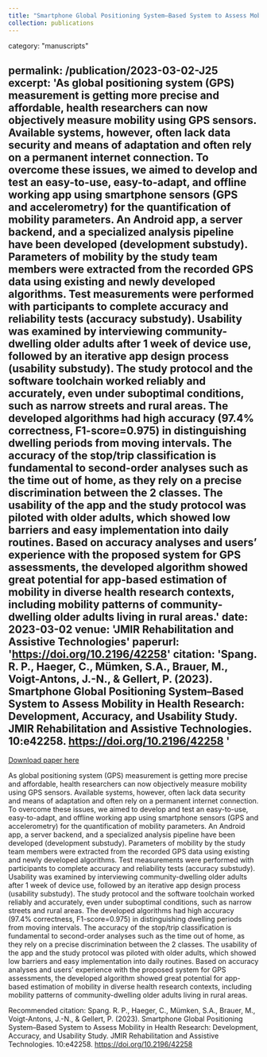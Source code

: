 ```yaml
---
title: "Smartphone Global Positioning System–Based System to Assess Mobility in Health Research: Development, Accuracy, and Usability Study"
collection: publications
---
```

category: "manuscripts"

permalink: /publication/2023-03-02-J25
excerpt: 'As global positioning system (GPS) measurement is getting more precise and affordable, health researchers can now objectively measure mobility using GPS sensors. Available systems, however, often lack data security and means of adaptation and often rely on a permanent internet connection. To overcome these issues, we aimed to develop and test an easy-to-use, easy-to-adapt, and offline working app using smartphone sensors (GPS and accelerometry) for the quantification of mobility parameters. An Android app, a server backend, and a specialized analysis pipeline have been developed (development substudy). Parameters of mobility by the study team members were extracted from the recorded GPS data using existing and newly developed algorithms. Test measurements were performed with participants to complete accuracy and reliability tests (accuracy substudy). Usability was examined by interviewing community-dwelling older adults after 1 week of device use, followed by an iterative app design process (usability substudy). The study protocol and the software toolchain worked reliably and accurately, even under suboptimal conditions, such as narrow streets and rural areas. The developed algorithms had high accuracy (97.4% correctness, F1-score=0.975) in distinguishing dwelling periods from moving intervals. The accuracy of the stop/trip classification is fundamental to second-order analyses such as the time out of home, as they rely on a precise discrimination between the 2 classes. The usability of the app and the study protocol was piloted with older adults, which showed low barriers and easy implementation into daily routines. Based on accuracy analyses and users’ experience with the proposed system for GPS assessments, the developed algorithm showed great potential for app-based estimation of mobility in diverse health research contexts, including mobility patterns of community-dwelling older adults living in rural areas.'
date: 2023-03-02
venue: 'JMIR Rehabilitation and Assistive Technologies'
paperurl: 'https://doi.org/10.2196/42258'
citation: 'Spang. R. P., Haeger, C., Mümken, S.A., Brauer, M., Voigt-Antons, J.-N., &amp; Gellert, P. (2023). Smartphone Global Positioning System–Based System to Assess Mobility in Health Research: Development, Accuracy, and Usability Study. JMIR Rehabilitation and Assistive Technologies. 10:e42258. https://doi.org/10.2196/42258 '
---

<a href='https://doi.org/10.2196/42258'>Download paper here</a>

As global positioning system (GPS) measurement is getting more precise and affordable, health researchers can now objectively measure mobility using GPS sensors. Available systems, however, often lack data security and means of adaptation and often rely on a permanent internet connection. To overcome these issues, we aimed to develop and test an easy-to-use, easy-to-adapt, and offline working app using smartphone sensors (GPS and accelerometry) for the quantification of mobility parameters. An Android app, a server backend, and a specialized analysis pipeline have been developed (development substudy). Parameters of mobility by the study team members were extracted from the recorded GPS data using existing and newly developed algorithms. Test measurements were performed with participants to complete accuracy and reliability tests (accuracy substudy). Usability was examined by interviewing community-dwelling older adults after 1 week of device use, followed by an iterative app design process (usability substudy). The study protocol and the software toolchain worked reliably and accurately, even under suboptimal conditions, such as narrow streets and rural areas. The developed algorithms had high accuracy (97.4% correctness, F1-score=0.975) in distinguishing dwelling periods from moving intervals. The accuracy of the stop/trip classification is fundamental to second-order analyses such as the time out of home, as they rely on a precise discrimination between the 2 classes. The usability of the app and the study protocol was piloted with older adults, which showed low barriers and easy implementation into daily routines. Based on accuracy analyses and users’ experience with the proposed system for GPS assessments, the developed algorithm showed great potential for app-based estimation of mobility in diverse health research contexts, including mobility patterns of community-dwelling older adults living in rural areas.

Recommended citation: Spang. R. P., Haeger, C., Mümken, S.A., Brauer, M., Voigt-Antons, J.-N., & Gellert, P. (2023). Smartphone Global Positioning System–Based System to Assess Mobility in Health Research: Development, Accuracy, and Usability Study. JMIR Rehabilitation and Assistive Technologies. 10:e42258. https://doi.org/10.2196/42258 